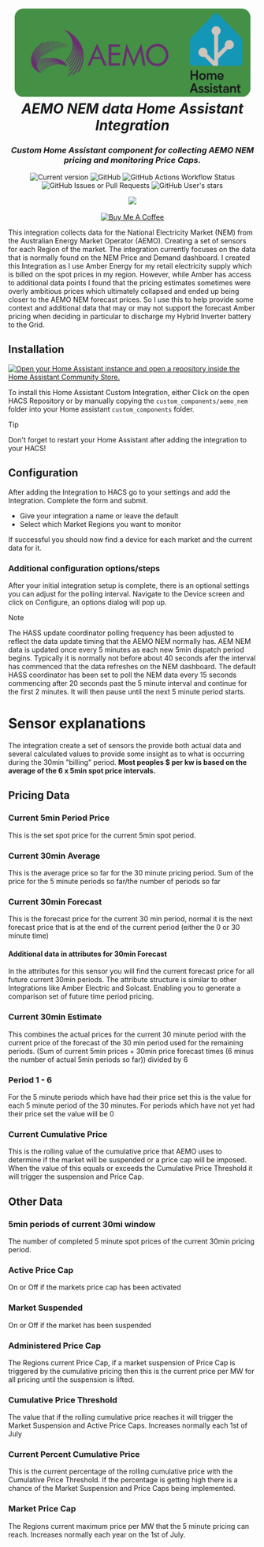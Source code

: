 <h1 align="center">
  <a href="https://aemo.com.au/"><img src="https://raw.githubusercontent.com/cabberley/ha_aemonemdata/main/ha_aemonem_logo.png" width="480"></a>
  <br>
  <i>AEMO NEM data Home Assistant Integration</i>
  <br>
  <h3 align="center">
    <i> Custom Home Assistant component for collecting AEMO NEM pricing and monitoring Price Caps. </i>
    <br>
  </h3>
</h1>

<p align="center">
  <img src="https://img.shields.io/github/v/release/cabberley/HA_aemonemdata?display_name=tag&include_prereleases&sort=semver" alt="Current version">
  <img alt="GitHub" src="https://img.shields.io/github/license/cabberley/HA_aemonemdata"> <img alt="GitHub Actions Workflow Status" src="https://img.shields.io/github/actions/workflow/status/cabberley/ha_aemonemdata/main.yml">
  <img alt="GitHub Issues or Pull Requests" src="https://img.shields.io/github/issues/cabberley/ha_aemonemdata"> <img alt="GitHub User's stars" src="https://img.shields.io/github/stars/cabberley">

</p>
<p align="center">
    <a href="https://github.com/hacs/integration"><img src="https://img.shields.io/badge/HACS-Custom-41BDF5.svg"></a>
</p>
<p align="center">
  <a href="https://www.buymeacoffee.com/cabberley" target="_blank"><img src="https://cdn.buymeacoffee.com/buttons/v2/default-blue.png" alt="Buy Me A Coffee" style="height: 60px !important;width: 217px !important;" ></a>
</p>

This integration collects data for the National Electricity Market (NEM) from the Australian Energy Market Operator (AEMO). Creating a set of sensors for each Region of the market. The integration currently focuses on the data that is normally found on the NEM Price and Demand dashboard.
I created this Integration as I use Amber Energy for my retail electricity supply which is billed on the spot prices in my region. However, while Amber has access to additional data points I found that the pricing estimates sometimes were overly ambitious prices which ultimately collapsed and ended up being closer to the AEMO NEM forecast prices. So I use this to help provide some context and additional data that may or may not support the forecast Amber pricing when deciding in particular to discharge my Hybrid Inverter battery to the Grid.

## Installation

[![Open your Home Assistant instance and open a repository inside the Home Assistant Community Store.](https://my.home-assistant.io/badges/hacs_repository.svg)](https://my.home-assistant.io/redirect/hacs_repository/?owner=cabberley&repository=HA_AemoNemData&category=integration)

To install this Home Assistant Custom Integration, either Click on the open HACS Repository or by manually copying the `custom_components/aemo_nem` folder into your Home assistant `custom_components` folder.

> [!TIP]
> Don't forget to restart your Home Assistant after adding the integration to your HACS!

## Configuration

After adding the Integration to HACS go to your settings and add the Integration.
Complete the form and submit.

- Give your integration a name or leave the default
- Select which Market Regions you want to monitor

If successful you should now find a device for each market and the current data for it.

### Additional configuration options/steps

After your initial integration setup is complete, there is an optional settings you can adjust for the polling interval. Navigate to the Device screen and click on Configure, an options dialog will pop up.

> [!NOTE]
> The HASS update coordinator polling frequency has been adjusted to reflect the data update timing that the AEMO NEM normally has. AEM NEM data is updated once every 5 minutes as each new 5min dispatch period begins. Typically it is normally not before about 40 seconds afer the interval has commenced that the data refreshes on the NEM dashboard. The default HASS coordinator has been set to poll the NEM data every 15 seconds commencing after 20 seconds past the 5 minute interval and continue for the first 2 minutes. It will then pause until the next 5 minute period starts.

# Sensor explanations

The integration create a set of sensors the provide both actual data and several calculated values to provide some insight as to what is occurring during the 30min "billing" period. 
**Most peoples $ per kw is based on the average of the 6 x 5min spot price intervals.**

## Pricing Data

### Current 5min Period Price

This is the set spot price for the current 5min spot period.

### Current 30min Average

This is the average price so far for the 30 minute pricing period. 
Sum of the price for the 5 minute periods so far/the number of periods so far

### Current 30min Forecast

This is the forecast price for the current 30 min period, normal it is the next forecast price that is at the end of the current period (either the 0 or 30 minute time)

#### Additional data in attributes for 30min Forecast

In the attributes for this sensor you will find the current forecast price for all future current 30min periods.
The attribute structure is similar to other Integrations like Amber Electric and Solcast. Enabling you to generate a comparison set of future time period pricing.

### Current 30min Estimate

This combines the actual prices for the current 30 minute period with the current price of the forecast of the 30 min period used for the remaining periods.
(Sum of current 5min prices + 30min price forecast times (6 minus the number of actual 5min periods so far)) divided by 6

### Period 1 - 6

For the 5 minute periods which have had their price set this is the value for each 5 minute period of the 30 minutes. For periods which have not yet had their price set the value will be 0

### Current Cumulative Price

This is the rolling value of the cumulative price that AEMO uses to determine if the market will be suspended or a price cap will be imposed. When the value of this equals or exceeds the Cumulative Price Threshold it will trigger the suspension and Price Cap.

## Other Data

### 5min periods of current 30mi window

The number of completed 5 minute spot prices of the current 30min pricing period.

### Active Price Cap

On or Off if the markets price cap has been activated

### Market Suspended

On or Off if the market has been suspended

### Administered Price Cap

The Regions current Price Cap, if a market suspension of Price Cap is triggered by the cumulative pricing then this is the current price per MW for all pricing until the suspension is lifted.

### Cumulative Price Threshold

The value that if the rolling cumulative price reaches it will trigger the Market Suspension and Active Price Caps. Increases normally each 1st of July

### Current Percent Cumulative Price

This is the current percentage of the rolling cumulative price with the Cumulative Price Threshold. If the percentage is getting high there is a chance of the Market Suspension and Price Caps being implemented.

### Market Price Cap

The Regions current maximum price per MW that the 5 minute pricing can reach. Increases normally each year on the 1st of July.
